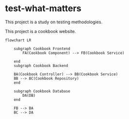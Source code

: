 # test-what-matters

This project is a study on testing methodologies. 

This project is a cookbook website.

```mermaid
flowchart LR
    
    subgraph Cookbook Frontend 
        FA(Cookbook Component) --> FB(Cookbook Service)

    end 
    subgraph Cookbook Backend 

    BA(Cookbook Controller) --> BB(Cookbook Service)
    BB --> BC(Cookbook Repository)
    end

    subgraph Cookbook Database
        DA(DB)
    end
    
    FB --> BA
    BC --> DA


```
